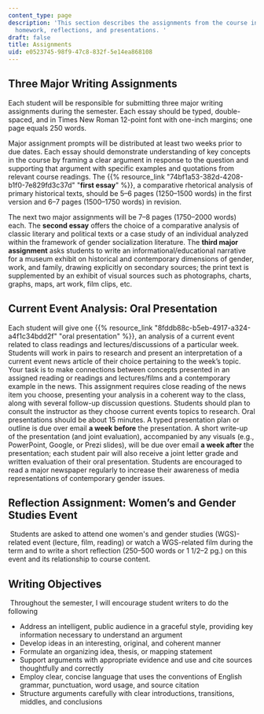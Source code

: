 ```yaml
---
content_type: page
description: 'This section describes the assignments from the course including essays,
  homework, reflections, and presentations. '
draft: false
title: Assignments
uid: e0523745-98f9-47c8-832f-5e14ea868108
---
```

## Three Major Writing Assignments

Each student will be responsible for submitting three major writing assignments during the semester. Each essay should be typed, double-spaced, and in Times New Roman 12-point font with one-inch margins; one page equals 250 words.

Major assignment prompts will be distributed at least two weeks prior to due dates. Each essay should demonstrate understanding of key concepts in the course by framing a clear argument in response to the question and supporting that argument with specific examples and quotations from relevant course readings. The {{% resource_link "74bf1a53-382d-4208-b1f0-7e829fd3c37d" "**first essay**" %}}, a comparative rhetorical analysis of primary historical texts, should be 5–6 pages (1250–1500 words) in the first version and 6–7 pages (1500–1750 words) in revision.

The next two major assignments will be 7–8 pages (1750–2000 words) each. The **second essay** offers the choice of a comparative analysis of classic literary and political texts or a case study of an individual analyzed within the framework of gender socialization literature. The **third major assignment** asks students to write an informational/educational narrative for a museum exhibit on historical and contemporary dimensions of gender, work, and family, drawing explicitly on secondary sources; the print text is supplemented by an exhibit of visual sources such as photographs, charts, graphs, maps, art work, film clips, etc.

## Current Event Analysis: Oral Presentation

Each student will give one {{% resource_link "8fddb88c-b5eb-4917-a324-a4f1c34bdd2f" "oral presentation" %}}, an analysis of a current event related to class readings and lectures/discussions of a particular week. Students will work in pairs to research and present an interpretation of a current event news article of their choice pertaining to the week’s topic. Your task is to make connections between concepts presented in an assigned reading or readings and lectures/films and a contemporary example in the news. This assignment requires close reading of the news item you choose, presenting your analysis in a coherent way to the class, along with several follow-up discussion questions. Students should plan to consult the instructor as they choose current events topics to research. Oral presentations should be about 15 minutes. A typed presentation plan or outline is due over email **a week before** the presentation. A short write-up of the presentation (and joint evaluation), accompanied by any visuals (e.g., PowerPoint, Google, or Prezi slides), will be due over email **a week after** the presentation; each student pair will also receive a joint letter grade and written evaluation of their oral presentation. Students are encouraged to read a major newspaper regularly to increase their awareness of media representations of contemporary gender issues.

## Reflection Assignment: Women’s and Gender Studies Event

 Students are asked to attend one women's and gender studies (WGS)-related event (lecture, film, reading) or watch a WGS-related film during the term and to write a short reflection (250–500 words or 1 1/2–2 pg.) on this event and its relationship to course content. 

## Writing Objectives

 Throughout the semester, I will encourage student writers to do the following

- Address an intelligent, public audience in a graceful style, providing key information necessary to understand an argument
- Develop ideas in an interesting, original, and coherent manner
- Formulate an organizing idea, thesis, or mapping statement
- Support arguments with appropriate evidence and use and cite sources thoughtfully and correctly
- Employ clear, concise language that uses the conventions of English grammar, punctuation, word usage, and source citation
- Structure arguments carefully with clear introductions, transitions, middles, and conclusions
